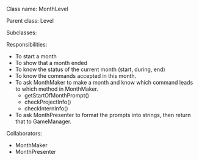 Class name: MonthLevel

Parent class: Level

Subclasses:

Responsibilities:
* To start a month
* To show that a month ended
* To know the status of the current month (start, during, end)
* To know the commands accepted in this month.
* To ask MonthMaker to make a month and know which command leads to which method in MonthMaker.
  * getStartOfMonthPrompt()
  * checkProjectInfo()
  * checkInternInfo()
* To ask MonthPresenter to format the prompts into strings, then return that to GameManager.


Collaborators:
* MonthMaker
* MonthPresenter